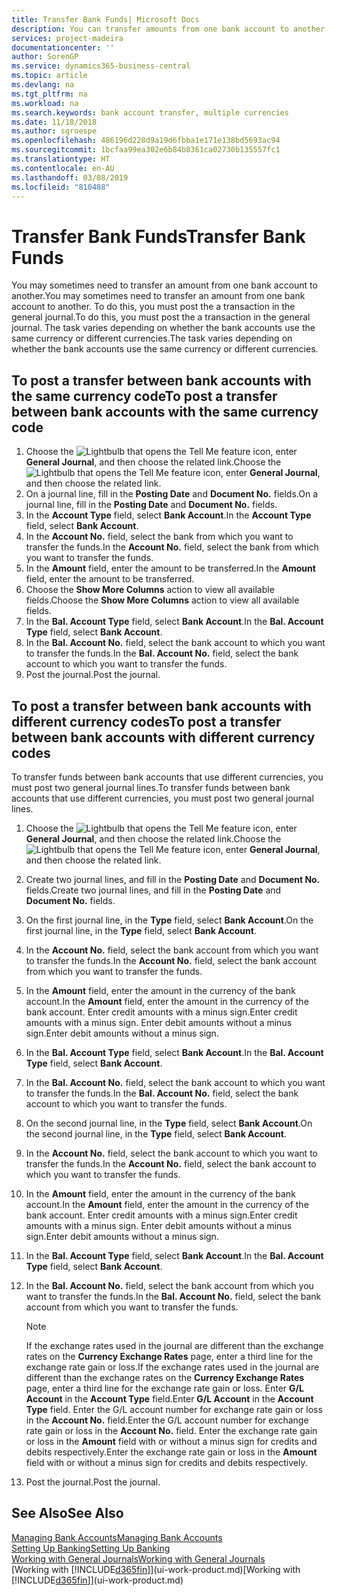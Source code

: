 ```yaml
---
title: Transfer Bank Funds| Microsoft Docs
description: You can transfer amounts from one bank account to another, including different currencies, by posting the transaction in the general journal.
services: project-madeira
documentationcenter: ''
author: SorenGP
ms.service: dynamics365-business-central
ms.topic: article
ms.devlang: na
ms.tgt_pltfrm: na
ms.workload: na
ms.search.keywords: bank account transfer, multiple currencies
ms.date: 11/18/2018
ms.author: sgroespe
ms.openlocfilehash: 486196d228d9a19d6fbba1e171e138bd5693ac94
ms.sourcegitcommit: 1bcfaa99ea302e6b84b8361ca02730b135557fc1
ms.translationtype: HT
ms.contentlocale: en-AU
ms.lasthandoff: 03/08/2019
ms.locfileid: "810488"
---
```

# <a name="transfer-bank-funds"></a><span data-ttu-id="4c7de-103">Transfer Bank Funds</span><span class="sxs-lookup"><span data-stu-id="4c7de-103">Transfer Bank Funds</span></span>
<span data-ttu-id="4c7de-104">You may sometimes need to transfer an amount from one bank account to another.</span><span class="sxs-lookup"><span data-stu-id="4c7de-104">You may sometimes need to transfer an amount from one bank account to another.</span></span> <span data-ttu-id="4c7de-105">To do this, you must post the a transaction in the general journal.</span><span class="sxs-lookup"><span data-stu-id="4c7de-105">To do this, you must post the a transaction in the general journal.</span></span> <span data-ttu-id="4c7de-106">The task varies depending on whether the bank accounts use the same currency or different currencies.</span><span class="sxs-lookup"><span data-stu-id="4c7de-106">The task varies depending on whether the bank accounts use the same currency or different currencies.</span></span>

## <a name="to-post-a-transfer-between-bank-accounts-with-the-same-currency-code"></a><span data-ttu-id="4c7de-107">To post a transfer between bank accounts with the same currency code</span><span class="sxs-lookup"><span data-stu-id="4c7de-107">To post a transfer between bank accounts with the same currency code</span></span>
1. <span data-ttu-id="4c7de-108">Choose the ![Lightbulb that opens the Tell Me feature](media/ui-search/search_small.png "Tell me what you want to do") icon, enter **General Journal**, and then choose the related link.</span><span class="sxs-lookup"><span data-stu-id="4c7de-108">Choose the ![Lightbulb that opens the Tell Me feature](media/ui-search/search_small.png "Tell me what you want to do") icon, enter **General Journal**, and then choose the related link.</span></span>
2. <span data-ttu-id="4c7de-109">On a journal line, fill in the **Posting Date** and **Document No.** fields.</span><span class="sxs-lookup"><span data-stu-id="4c7de-109">On a journal line, fill in the **Posting Date** and **Document No.** fields.</span></span>
3. <span data-ttu-id="4c7de-110">In the **Account Type** field, select **Bank Account**.</span><span class="sxs-lookup"><span data-stu-id="4c7de-110">In the **Account Type** field, select **Bank Account**.</span></span>
4. <span data-ttu-id="4c7de-111">In the **Account No.** field, select the bank from which you want to transfer the funds.</span><span class="sxs-lookup"><span data-stu-id="4c7de-111">In the **Account No.** field, select the bank from which you want to transfer the funds.</span></span>
5. <span data-ttu-id="4c7de-112">In the **Amount** field, enter the amount to be transferred.</span><span class="sxs-lookup"><span data-stu-id="4c7de-112">In the **Amount** field, enter the amount to be transferred.</span></span>
6. <span data-ttu-id="4c7de-113">Choose the **Show More Columns** action to view all available fields.</span><span class="sxs-lookup"><span data-stu-id="4c7de-113">Choose the **Show More Columns** action to view all available fields.</span></span>
7. <span data-ttu-id="4c7de-114">In the **Bal. Account Type** field, select **Bank Account**.</span><span class="sxs-lookup"><span data-stu-id="4c7de-114">In the **Bal. Account Type** field, select **Bank Account**.</span></span>
8. <span data-ttu-id="4c7de-115">In the **Bal. Account No.** field, select the bank account to which you want to transfer the funds.</span><span class="sxs-lookup"><span data-stu-id="4c7de-115">In the **Bal. Account No.** field, select the bank account to which you want to transfer the funds.</span></span>
9. <span data-ttu-id="4c7de-116">Post the journal.</span><span class="sxs-lookup"><span data-stu-id="4c7de-116">Post the journal.</span></span>

## <a name="to-post-a-transfer-between-bank-accounts-with-different-currency-codes"></a><span data-ttu-id="4c7de-117">To post a transfer between bank accounts with different currency codes</span><span class="sxs-lookup"><span data-stu-id="4c7de-117">To post a transfer between bank accounts with different currency codes</span></span>
<span data-ttu-id="4c7de-118">To transfer funds between bank accounts that use different currencies, you must post two general journal lines.</span><span class="sxs-lookup"><span data-stu-id="4c7de-118">To transfer funds between bank accounts that use different currencies, you must post two general journal lines.</span></span>

1. <span data-ttu-id="4c7de-119">Choose the ![Lightbulb that opens the Tell Me feature](media/ui-search/search_small.png "Tell me what you want to do") icon, enter **General Journal**, and then choose the related link.</span><span class="sxs-lookup"><span data-stu-id="4c7de-119">Choose the ![Lightbulb that opens the Tell Me feature](media/ui-search/search_small.png "Tell me what you want to do") icon, enter **General Journal**, and then choose the related link.</span></span>
2. <span data-ttu-id="4c7de-120">Create two journal lines, and fill in the **Posting Date** and **Document No.** fields.</span><span class="sxs-lookup"><span data-stu-id="4c7de-120">Create two journal lines, and fill in the **Posting Date** and **Document No.** fields.</span></span>
3. <span data-ttu-id="4c7de-121">On the first journal line, in the **Type** field, select **Bank Account**.</span><span class="sxs-lookup"><span data-stu-id="4c7de-121">On the first journal line, in the **Type** field, select **Bank Account**.</span></span>
4. <span data-ttu-id="4c7de-122">In the **Account No.** field, select the bank account from which you want to transfer the funds.</span><span class="sxs-lookup"><span data-stu-id="4c7de-122">In the **Account No.** field, select the bank account from which you want to transfer the funds.</span></span>
5. <span data-ttu-id="4c7de-123">In the **Amount** field, enter the amount in the currency of the bank account.</span><span class="sxs-lookup"><span data-stu-id="4c7de-123">In the **Amount** field, enter the amount in the currency of the bank account.</span></span> <span data-ttu-id="4c7de-124">Enter credit amounts with a minus sign.</span><span class="sxs-lookup"><span data-stu-id="4c7de-124">Enter credit amounts with a minus sign.</span></span> <span data-ttu-id="4c7de-125">Enter debit amounts without a minus sign.</span><span class="sxs-lookup"><span data-stu-id="4c7de-125">Enter debit amounts without a minus sign.</span></span>
6. <span data-ttu-id="4c7de-126">In the **Bal. Account Type** field, select **Bank Account**.</span><span class="sxs-lookup"><span data-stu-id="4c7de-126">In the **Bal. Account Type** field, select **Bank Account**.</span></span>
7. <span data-ttu-id="4c7de-127">In the **Bal. Account No.** field, select the bank account to which you want to transfer the funds.</span><span class="sxs-lookup"><span data-stu-id="4c7de-127">In the **Bal. Account No.** field, select the bank account to which you want to transfer the funds.</span></span>
8. <span data-ttu-id="4c7de-128">On the second journal line, in the **Type** field, select **Bank Account**.</span><span class="sxs-lookup"><span data-stu-id="4c7de-128">On the second journal line, in the **Type** field, select **Bank Account**.</span></span>
9. <span data-ttu-id="4c7de-129">In the **Account No.** field, select the bank account to which you want to transfer the funds.</span><span class="sxs-lookup"><span data-stu-id="4c7de-129">In the **Account No.** field, select the bank account to which you want to transfer the funds.</span></span>
10. <span data-ttu-id="4c7de-130">In the **Amount** field, enter the amount in the currency of the bank account.</span><span class="sxs-lookup"><span data-stu-id="4c7de-130">In the **Amount** field, enter the amount in the currency of the bank account.</span></span> <span data-ttu-id="4c7de-131">Enter credit amounts with a minus sign.</span><span class="sxs-lookup"><span data-stu-id="4c7de-131">Enter credit amounts with a minus sign.</span></span> <span data-ttu-id="4c7de-132">Enter debit amounts without a minus sign.</span><span class="sxs-lookup"><span data-stu-id="4c7de-132">Enter debit amounts without a minus sign.</span></span>
11. <span data-ttu-id="4c7de-133">In the **Bal. Account Type** field, select **Bank Account**.</span><span class="sxs-lookup"><span data-stu-id="4c7de-133">In the **Bal. Account Type** field, select **Bank Account**.</span></span>  
12. <span data-ttu-id="4c7de-134">In the **Bal. Account No.** field, select the bank account from which you want to transfer the funds.</span><span class="sxs-lookup"><span data-stu-id="4c7de-134">In the **Bal. Account No.** field, select the bank account from which you want to transfer the funds.</span></span>

    > [!NOTE]  
    > <span data-ttu-id="4c7de-135">If the exchange rates used in the journal are different than the exchange rates on the **Currency Exchange Rates** page, enter a third line for the exchange rate gain or loss.</span><span class="sxs-lookup"><span data-stu-id="4c7de-135">If the exchange rates used in the journal are different than the exchange rates on the **Currency Exchange Rates** page, enter a third line for the exchange rate gain or loss.</span></span> <span data-ttu-id="4c7de-136">Enter **G/L Account** in the **Account Type** field.</span><span class="sxs-lookup"><span data-stu-id="4c7de-136">Enter **G/L Account** in the **Account Type** field.</span></span> <span data-ttu-id="4c7de-137">Enter the G/L account number for exchange rate gain or loss in the **Account No.** field.</span><span class="sxs-lookup"><span data-stu-id="4c7de-137">Enter the G/L account number for exchange rate gain or loss in the **Account No.** field.</span></span> <span data-ttu-id="4c7de-138">Enter the exchange rate gain or loss in the **Amount** field with or without a minus sign for credits and debits respectively.</span><span class="sxs-lookup"><span data-stu-id="4c7de-138">Enter the exchange rate gain or loss in the **Amount** field with or without a minus sign for credits and debits respectively.</span></span>
13. <span data-ttu-id="4c7de-139">Post the journal.</span><span class="sxs-lookup"><span data-stu-id="4c7de-139">Post the journal.</span></span>

## <a name="see-also"></a><span data-ttu-id="4c7de-140">See Also</span><span class="sxs-lookup"><span data-stu-id="4c7de-140">See Also</span></span>
[<span data-ttu-id="4c7de-141">Managing Bank Accounts</span><span class="sxs-lookup"><span data-stu-id="4c7de-141">Managing Bank Accounts</span></span>](bank-manage-bank-accounts.md)  
[<span data-ttu-id="4c7de-142">Setting Up Banking</span><span class="sxs-lookup"><span data-stu-id="4c7de-142">Setting Up Banking</span></span>](bank-setup-banking.md)  
[<span data-ttu-id="4c7de-143">Working with General Journals</span><span class="sxs-lookup"><span data-stu-id="4c7de-143">Working with General Journals</span></span>](ui-work-general-journals.md)  
<span data-ttu-id="4c7de-144">[Working with [!INCLUDE[d365fin](includes/d365fin_md.md)]](ui-work-product.md)</span><span class="sxs-lookup"><span data-stu-id="4c7de-144">[Working with [!INCLUDE[d365fin](includes/d365fin_md.md)]](ui-work-product.md)</span></span>
